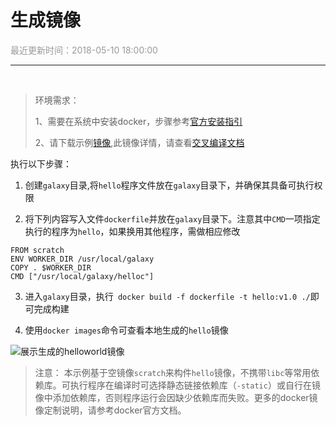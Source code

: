 # **生成镜像**

<font color="#999999">最近更新时间：2018-05-10 18:00:00</font>

<hr class="page-header-hr"/>

<br>

>环境需求：
>
>1、需要在系统中安装docker，步骤参考<a href="http://www.docker.org.cn/book/install/supported-platform-17.html" target="_blank">官方安装指引</a>
>
>2、请下载示例[镜像](http://res.xycdn.com/xycloud/xycloud_example_image.zip),此镜像详情，请查看[交叉编译文档](/products/1/3/2.html)


执行以下步骤：

1.  创建`galaxy`目录,将`hello`程序文件放在`galaxy`目录下，并确保其具备可执行权限

2.  将下列内容写入文件`dockerfile`并放在`galaxy`目录下。注意其中`CMD`一项指定执行的程序为`hello`，如果换用其他程序，需做相应修改

```
FROM scratch
ENV WORKER_DIR /usr/local/galaxy
COPY . $WORKER_DIR
CMD ["/usr/local/galaxy/helloc"]
```
 
3.  进入`galaxy`目录，执行` docker build -f dockerfile -t hello:v1.0 ./`即可完成构建


4.  使用`docker images`命令可查看本地生成的`hello`镜像

![展示生成的helloworld镜像](/themes/daux/img/1/5-1.png)

>注意：
本示例基于空镜像`scratch`来构件`hello`镜像，不携带`libc`等常用依赖库。可执行程序在编译时可选择静态链接依赖库（`-static`）或自行在镜像中添加依赖库，否则程序运行会因缺少依赖库而失败。更多的docker镜像定制说明，请参考docker官方文档。